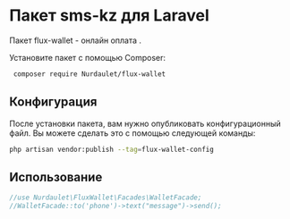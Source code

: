 
# Пакет sms-kz для Laravel
Пакет flux-wallet - онлайн оплата .

Установите пакет с помощью Composer:

``` bash
 composer require Nurdaulet/flux-wallet
```

## Конфигурация
После установки пакета, вам нужно опубликовать конфигурационный файл. Вы можете сделать это с помощью следующей команды:
``` bash
php artisan vendor:publish --tag=flux-wallet-config
```

## Использование

```php
//use Nurdaulet\FluxWallet\Facades\WalletFacade;
//WalletFacade::to('phone')->text("message")->send();
```

[//]: # (php artisan vendor:publish --provider="Nurdaulet\FluxItems\FluxItemsServiceProvider")


